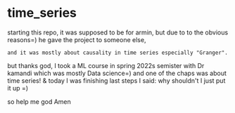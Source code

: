 # time_series
starting this repo, it was supposed to be for armin, but due to to the obvious reasons=) he gave the project to someone else,


	and it was mostly about causality in time series especially "Granger".
	
but thanks god, I took a ML course in spring 2022s semister with Dr kamandi which was mostly Data science=)
and one of the chaps was about time series!
& today I was finishing last steps I said: why shouldn't I just put it up =)

so help me god
Amen

